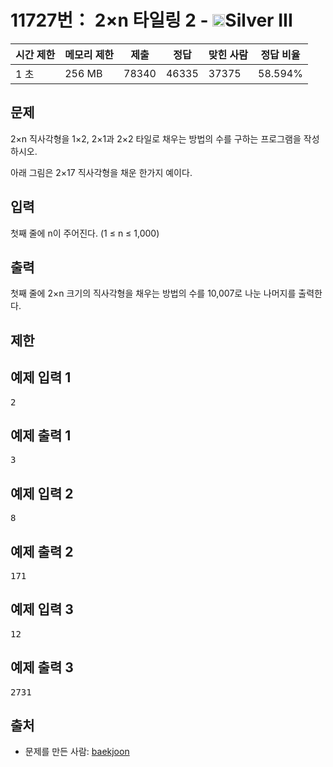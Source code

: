 # 11727번： 2×n 타일링 2 - <img src="https://static.solved.ac/tier_small/8.svg" style="height:20px" />Silver III


| 시간 제한 | 메모리 제한 | 제출 | 정답 | 맞힌 사람 | 정답 비율 |
| --- | --- | --- | --- | --- | --- |
| 1 초 | 256 MB | 78340 | 46335 | 37375 | 58.594% |


## 문제


2×n 직사각형을 1×2, 2×1과 2×2 타일로 채우는 방법의 수를 구하는 프로그램을 작성하시오.

아래 그림은 2×17 직사각형을 채운 한가지 예이다.





## 입력


첫째 줄에 n이 주어진다. (1 ≤ n ≤ 1,000)




## 출력


첫째 줄에 2×n 크기의 직사각형을 채우는 방법의 수를 10,007로 나눈 나머지를 출력한다.




## 제한




## 예제 입력 1


<pre>2
</pre>


## 예제 출력 1


<pre>3
</pre>




## 예제 입력 2


<pre>8
</pre>


## 예제 출력 2


<pre>171
</pre>




## 예제 입력 3


<pre>12
</pre>


## 예제 출력 3


<pre>2731
</pre>






## 출처


- 문제를 만든 사람: [baekjoon](/user/baekjoon)




